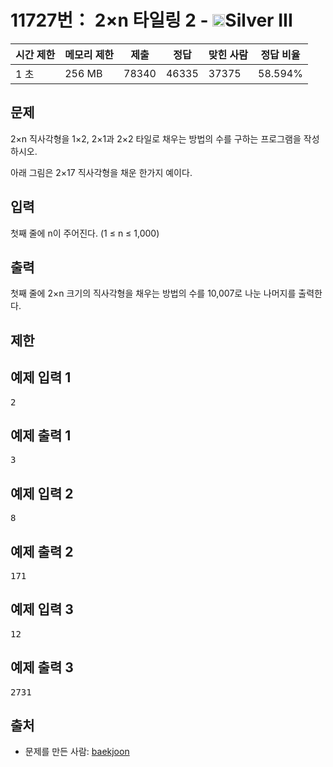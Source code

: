 # 11727번： 2×n 타일링 2 - <img src="https://static.solved.ac/tier_small/8.svg" style="height:20px" />Silver III


| 시간 제한 | 메모리 제한 | 제출 | 정답 | 맞힌 사람 | 정답 비율 |
| --- | --- | --- | --- | --- | --- |
| 1 초 | 256 MB | 78340 | 46335 | 37375 | 58.594% |


## 문제


2×n 직사각형을 1×2, 2×1과 2×2 타일로 채우는 방법의 수를 구하는 프로그램을 작성하시오.

아래 그림은 2×17 직사각형을 채운 한가지 예이다.





## 입력


첫째 줄에 n이 주어진다. (1 ≤ n ≤ 1,000)




## 출력


첫째 줄에 2×n 크기의 직사각형을 채우는 방법의 수를 10,007로 나눈 나머지를 출력한다.




## 제한




## 예제 입력 1


<pre>2
</pre>


## 예제 출력 1


<pre>3
</pre>




## 예제 입력 2


<pre>8
</pre>


## 예제 출력 2


<pre>171
</pre>




## 예제 입력 3


<pre>12
</pre>


## 예제 출력 3


<pre>2731
</pre>






## 출처


- 문제를 만든 사람: [baekjoon](/user/baekjoon)




